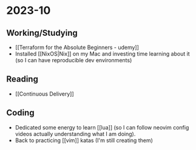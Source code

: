 # 2023-10

## Working/Studying

- [[Terraform for the Absolute Beginners - udemy]]
- Installed [[NixOS|Nix]] on my Mac and investing time learning about it (so I can have reproducible dev environments)

## Reading

- [[Continuous Delivery]]

## Coding

- Dedicated some energy to learn [[lua]] (so I can follow neovim config videos actually understanding what I am doing).
- Back to practicing [[vim]] katas (I'm still creating them)
